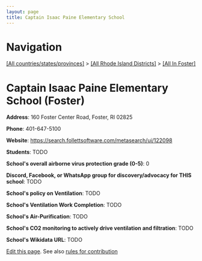 ```yaml
---
layout: page
title: Captain Isaac Paine Elementary School
---
```

# Navigation

[[All countries/states/provinces]](../../..) > [[All Rhode Island Districts]](../..) > [[All In Foster]](..)

# Captain Isaac Paine Elementary School (Foster)

**Address**: 160 Foster Center Road, Foster, RI 02825

**Phone**: 401-647-5100

**Website**: <https://search.follettsoftware.com/metasearch/ui/122098>

**Students**: TODO

**School's overall airborne virus protection grade (0-5)**: 0

**Discord, Facebook, or WhatsApp group for discovery/advocacy for THIS school**: TODO

**School's policy on Ventilation**: TODO

**School's Ventilation Work Completion**: TODO

**School's Air-Purification**: TODO

**School's CO2 monitoring to actively drive ventilation and filtration**: TODO

**School's Wikidata URL**: TODO


[Edit this page](https://github.com/ventilate-schools/RI/edit/main/./Foster/Captain_Isaac_Paine_Elementary_School.md). See also [rules for contribution](../../../contribution-rules/)